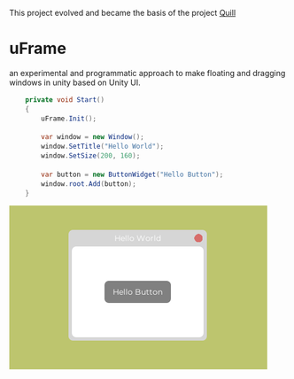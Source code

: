 This project evolved and became the basis of the project [Quill](https://github.com/cemuka/Quill) 

# uFrame
an experimental and programmatic approach to make floating and dragging windows in unity based on Unity UI.
```csharp
    private void Start() 
    {
        uFrame.Init();

        var window = new Window();
        window.SetTitle("Hello World");
        window.SetSize(200, 160);

        var button = new ButtonWidget("Hello Button");
        window.root.Add(button);
    }
```
![screenshot](./screenshot.png)
